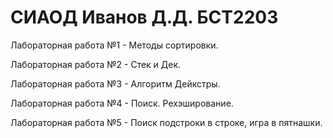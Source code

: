 # СИАОД Иванов Д.Д. БСТ2203
Лабораторная работа №1 - Методы сортировки.

Лабораторная работа №2 - Стек и Дек.

Лабораторная работа №3 - Алгоритм Дейкстры.

Лабораторная работа №4 - Поиск. Рехэширование.

Лабораторная работа №5 - Поиск подстроки в строке, игра в пятнашки.
